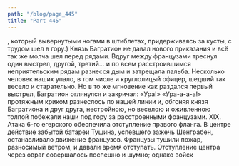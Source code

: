 ```yaml
---
path: "/blog/page_445"
title: "Part 445"
---
```


, который вывернутыми ногами в штиблетах, придерживаясь за кусты, с трудом шел в гору.) Князь Багратион не давал нового приказания и всё так же молча шел перед рядами. Вдруг между французами треснул один выстрел, другой, третий... и по всем расстроившимся неприятельским рядам разнесся дым и затрещала пальба. Несколько человек наших упало, в том числе и круглолицый офицер, шедший так весело и старательно. Но в то же мгновение как раздался первый выстрел, Багратион оглянулся и закричал: «Ура!»
«Ура-а-а-а!» протяжным криком разнеслось по нашей линии и, обгоняя князя Багратиона и друг друга, нестройною, но веселою и оживленною толпой побежали наши под гору за расстроенными французами.
XIX.
Атака 6-го егерского обеспечила отступление правого фланга. В центре действие забытой батареи Тушина, успевшего зажечь Шенграбен, останавливало движение французов. Французы тушили пожар, разносимый ветром, и давали время отступать. Отступление центра через овраг совершалось поспешно и шумно; однако войск
